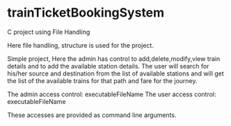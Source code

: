 # trainTicketBookingSystem
C project using File Handling

Here file handling, structure is used for the project.

Simple project,
Here the admin has control to add,delete,modify,view train details and to add the available station details.
The user will search for his/her source and destination from the list of available stations and will get the list of the available trains for that path and fare for the journey.

The admin access control:
  executableFileName <admin> <admin00>
The user access control:
  executableFileName <username>
  
These accesses are provided as command line arguments.

